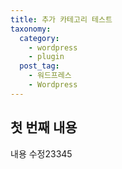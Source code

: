 ```yaml
---
title: 추가 카테고리 테스트
taxonomy:
  category: 
    - wordpress
    - plugin
  post_tag:
    - 워드프레스
    - Wordpress
---
```


## 첫 번째 내용

내용 수정23345
